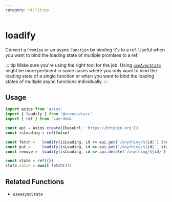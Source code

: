 ```yaml
---
category: Utilities
---
```


# loadify

Convert a `Promise` or an async `Function` by binding it's to a ref.
Useful when you want to bind the loading state of multiple promises to a ref.

::: tip
Make sure you're using the right tool for the job. Using [`useAyncState`](/core/useAsyncState/)
might be more pertinent in some cases where you only want to bind the loading state of a single function 
or when you want to bind the loading states of multiple async functions individually.
:::

## Usage

```ts
import axios from 'axios'
import { loadify } from '@vueuse/core'
import { ref } from 'vue-demi'

const api = axios.create({baseUrl: 'https://httpbin.org'})
const isLoading = ref(false)

const fetch =   loadify(isLoading, id => api.get(`/anything/${id}`).then(res => res.data))
const put =     loadify(isLoading, id => api.put(`/anything/${id}`, state.value))
const remove =  loadify(isLoading, id => api.delete(`/anything/${id}`))

const state = ref({})
state.value = await fetch(42)
```

## Related Functions

- `useAsyncState`
